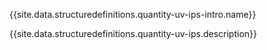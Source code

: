 {{site.data.structuredefinitions.quantity-uv-ips-intro.name}}

{{site.data.structuredefinitions.quantity-uv-ips.description}}


